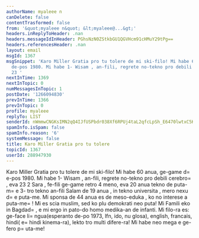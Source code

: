 ```yaml
---
authorName: myaleee n
canDelete: false
contentTrasformed: false
from: '&quot;myaleee n&quot; &lt;myaleee@...&gt;'
headers.inReplyToHeader: .nan
headers.messageIdInHeader: PGhsNzN0ZStkbGU1QGVHcm91cHMuY29tPg==
headers.referencesHeader: .nan
layout: email
msgId: 1367
msgSnippet: 'Karo Miller Gratia pro tu tolere de mi ski-filo! Mi habe 60 anua, ge-game
  de-pos 1980. Mi habe 1- Wisam , an-fili, regrete no-tekno pro debili cerebro, eva
  23 '
nextInTime: 1369
nextInTopic: 0
numMessagesInTopic: 1
postDate: '1266094830'
prevInTime: 1366
prevInTopic: 0
profile: myaleee
replyTo: LIST
senderId: nWmmwCNGKsIMN2qQ4IJfUSPbdr038Xf6RPUj4taL2qfcLpSh_E6470lwtxC5KHthh3gfMqJiFHojVStUMoT5kViVAxtWJQ
spamInfo.isSpam: false
spamInfo.reason: '6'
systemMessage: false
title: Karo Miller Gratia pro tu tolere
topicId: 1367
userId: 288947930
---
```


Karo Miller
Gratia pro tu tolere de mi ski-filo!
Mi habe 60 anua, ge-game d=
e-pos 1980. Mi habe 1- Wisam , an-fili, regrete no-tekno pro debili cerebro=
, eva 23
2 Sara , fe-fili ge-game retro 4 meno, eva 20 anua tekno de puta-m=
e 3- tro tekno an-fili Salam de 19 anua , in tekno universita , mero nexu d=
e puta-me. Mi sponsa de 44 anua es de meso-eduka , ko no interese a puta-me=
!
Mi es scia muslim, sed ko plu demokrati neo puta! Mi Famili eko in Bagdad=
, e mi ergo in pato-do homo medika-an de infanti.
Mi filo-ra es: ge-face li=
ngua(esperanto de-po 1973, lfn, ido, nu glosa), english, francais, hindi( e=
 hindi kinema-ra), lekto tro multi difere-ra!
Mi habe neo mega  e ge-fero p=
uta-me!


